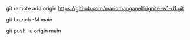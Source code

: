 git remote add origin https://github.com/mariomanganelli/ignite-w1-d1.git

git branch -M main

git push -u origin main